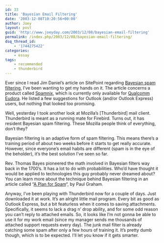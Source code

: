 ```yaml
---
id: 33
title: 'Bayesian Email Filtering'
date: '2003-12-08T10:20:56+00:00'
author: Joey
layout: post
guid: 'http://www.joeyday.com/2003/12/08/bayesian-email-filtering'
permalink: /index.php/2003/12/08/bayesian-email-filtering/
dsq_thread_id:
    - '1744275422'
categories:
    - essay
tags:
    - recommended
    - thunderbird
---
```


Ever since I read Jim Daniel’s article on SitePoint regarding [Bayesian spam filtering](http://www.sitepoint.com/article/1255), I’ve been wanting to get my hands on it. The article concerns a product called [Spamnix](http://www.spamnix.com), which is currently only available for [Qualcomm Eudora](http://www.eudora.com). He listed a few suggestions for Outlook (and/or Outlook Express) users, but nothing that looked too promising.

Well, yesterday I took another look at Mozilla’s \[Thunderbird\] mail client. Thunderbird is meant as a running mate for Firebird. Turns out, it has resident Bayesian spam filtering. These Mozilla people think of everything, don’t they?

Bayesian filtering is an adaptive form of spam filtering. This means there’s a training period of about two weeks before it starts to get really accurate. However, since everyone’s email habits are different (spam is in the eye of the beholder), it’s the best solution I’ve seen so far.

Rev. Thomas Bayes pioneered the math involved in Bayesian filters way back in the 1700’s. It has a lot to do with probabilities. Who’d have thought it would be applied to technologies this guy probably never dreamed about? You can learn more about the technique behind Bayesian filtering in an article called “[A Plan for Spam](http://www.paulgraham.com/spam.html)“, by Paul Graham.

Anyway, I’ve been playing with Thunderbird now for a couple of days. Just downloaded it at work. It’s an alright little mail program. Every bit as good as Outlook Express, but a bit featurless when it comes to saving attachments. Specifically, it seems to lack a drag n’ drop ability, and for some odd reason you can’t reply to attached emails. So, it looks like I’m not gonna be able to use it for my work email (since my manager sends me thousands of attached support requests every day). The junk mail filter is already catching some spam after only a few hours of training it. It’s pretty dumb though, which is to be expected. I’ll let you know if it gets smarter.